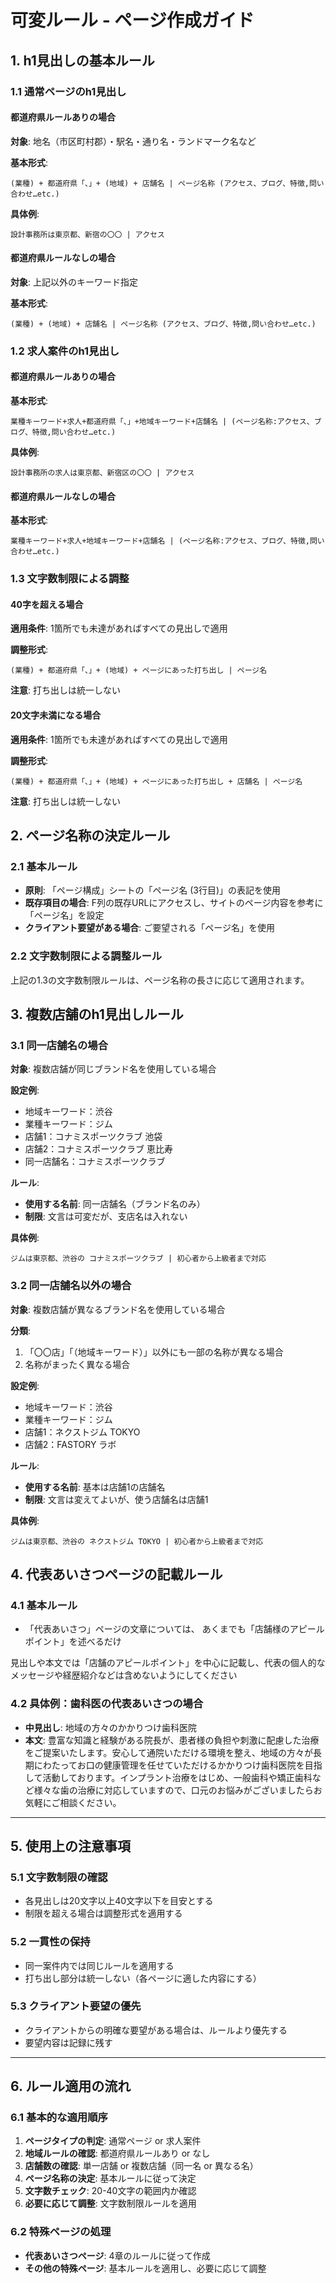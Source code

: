 # 可変ルール - ページ作成ガイド

## 1. h1見出しの基本ルール

### 1.1 通常ページのh1見出し

#### 都道府県ルールありの場合
**対象**: 地名（市区町村郡）・駅名・通り名・ランドマーク名など

**基本形式**:
```
(業種) + 都道府県「、」+ (地域) + 店舗名 | ページ名称 (アクセス、ブログ、特徴,問い合わせ…etc.)
```

**具体例**:
```
設計事務所は東京都、新宿の〇〇 | アクセス
```

#### 都道府県ルールなしの場合
**対象**: 上記以外のキーワード指定

**基本形式**:
```
(業種) + (地域) + 店舗名 | ページ名称 (アクセス、ブログ、特徴,問い合わせ…etc.)
```

### 1.2 求人案件のh1見出し

#### 都道府県ルールありの場合
**基本形式**:
```
業種キーワード+求人+都道府県「、」+地域キーワード+店舗名 | (ページ名称:アクセス、ブログ、特徴,問い合わせ…etc.)
```

**具体例**:
```
設計事務所の求人は東京都、新宿区の〇〇 | アクセス
```

#### 都道府県ルールなしの場合
**基本形式**:
```
業種キーワード+求人+地域キーワード+店舗名 | (ページ名称:アクセス、ブログ、特徴,問い合わせ…etc.)
```
### 1.3 文字数制限による調整

#### 40字を超える場合
**適用条件**: 1箇所でも未達があればすべての見出しで適用

**調整形式**:
```
(業種) + 都道府県「、」+ (地域) + ページにあった打ち出し | ページ名
```

**注意**: 打ち出しは統一しない

#### 20文字未満になる場合
**適用条件**: 1箇所でも未達があればすべての見出しで適用

**調整形式**:
```
(業種) + 都道府県「、」+ (地域) + ページにあった打ち出し + 店舗名 | ページ名
```

**注意**: 打ち出しは統一しない

## 2. ページ名称の決定ルール

### 2.1 基本ルール
- **原則**: 「ページ構成」シートの「ページ名 (3行目)」の表記を使用
- **既存項目の場合**: F列の既存URLにアクセスし、サイトのページ内容を参考に「ページ名」を設定
- **クライアント要望がある場合**: ご要望される「ページ名」を使用

### 2.2 文字数制限による調整ルール
上記の1.3の文字数制限ルールは、ページ名称の長さに応じて適用されます。

## 3. 複数店舗のh1見出しルール

### 3.1 同一店舗名の場合

**対象**: 複数店舗が同じブランド名を使用している場合

**設定例**:
- 地域キーワード：渋谷
- 業種キーワード：ジム
- 店舗1：コナミスポーツクラブ 池袋
- 店舗2：コナミスポーツクラブ 恵比寿
- 同一店舗名：コナミスポーツクラブ

**ルール**:
- **使用する名前**: 同一店舗名（ブランド名のみ）
- **制限**: 文言は可変だが、支店名は入れない

**具体例**:
```
ジムは東京都、渋谷の コナミスポーツクラブ | 初心者から上級者まで対応
```

### 3.2 同一店舗名以外の場合

**対象**: 複数店舗が異なるブランド名を使用している場合

**分類**:
1. 「〇〇店」「（地域キーワード）」以外にも一部の名称が異なる場合
2. 名称がまったく異なる場合

**設定例**:
- 地域キーワード：渋谷
- 業種キーワード：ジム
- 店舗1：ネクストジム TOKYO
- 店舗2：FASTORY ラボ

**ルール**:
- **使用する名前**: 基本は店舗1の店舗名
- **制限**: 文言は変えてよいが、使う店舗名は店舗1

**具体例**:
```
ジムは東京都、渋谷の ネクストジム TOKYO | 初心者から上級者まで対応
```

## 4. 代表あいさつページの記載ルール

### 4.1 基本ルール
- 「代表あいさつ」ページの文章については、
あくまでも「店舗様のアピールポイント」を述べるだけ

見出しや本文では「店舗のアピールポイント」を中心に記載し、代表の個人的なメッセージや経歴紹介などは含めないようにしてください

### 4.2 具体例：歯科医の代表あいさつの場合
- **中見出し**: 地域の方々のかかりつけ歯科医院
- **本文**: 豊富な知識と経験がある院長が、患者様の負担や刺激に配慮した治療をご提案いたします。安心して通院いただける環境を整え、地域の方々が長期にわたってお口の健康管理を任せていただけるかかりつけ歯科医院を目指して活動しております。インプラント治療をはじめ、一般歯科や矯正歯科など様々な歯の治療に対応していますので、口元のお悩みがございましたらお気軽にご相談ください。

---

## 5. 使用上の注意事項

### 5.1 文字数制限の確認
- 各見出しは20文字以上40文字以下を目安とする
- 制限を超える場合は調整形式を適用する

### 5.2 一貫性の保持
- 同一案件内では同じルールを適用する
- 打ち出し部分は統一しない（各ページに適した内容にする）

### 5.3 クライアント要望の優先
- クライアントからの明確な要望がある場合は、ルールより優先する
- 要望内容は記録に残す

---

## 6. ルール適用の流れ

### 6.1 基本的な適用順序
1. **ページタイプの判定**: 通常ページ or 求人案件
2. **地域ルールの確認**: 都道府県ルールあり or なし
3. **店舗数の確認**: 単一店舗 or 複数店舗（同一名 or 異なる名）
4. **ページ名称の決定**: 基本ルールに従って決定
5. **文字数チェック**: 20-40文字の範囲内か確認
6. **必要に応じて調整**: 文字数制限ルールを適用

### 6.2 特殊ページの処理
- **代表あいさつページ**: 4章のルールに従って作成
- **その他の特殊ページ**: 基本ルールを適用し、必要に応じて調整